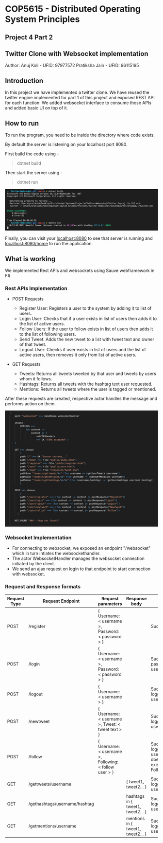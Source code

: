 # COP5615 - Distributed Operating System Principles
## Project 4 Part 2
## Twitter Clone with Websocket implementation

Author: 
Anuj Koli - UFID: 97977572 
Pratiksha Jain - UFID: 96115195

## Introduction
In this project we have implemented a twitter clone. We have reused the twitter engine implemented for part 1 of this project and exposed REST API for each function. We added websocket interface to consume those APIs and added basic UI on top of it. 

## How to run 
To run the program, you need to be inside the directory where code exists.

By default the server is listening on your localhost port 8080.

First build the code using - 
> dotnet build

Then start the server using - 
> dotnet run

![Terminal](./resources/terminal.png)

Finally, you can visit your <localhost:8080> to see that server is running and <localhost:8080/home> to run the application.

## What is working
We implemented Rest APIs and websockets using Sauve webframework in F#. 

### Rest APIs Implementation
- POST Requests 
  - Register User: Registers a user to the system by adding it to list of users.
  - Login User: Checks that if a user exists in list of users then adds it to the list of active users.
  - Follow Users: If the user to follow exists in list of users then adds it to the list of following users.
  - Send Tweet: Adds the new tweet to a list with tweet text and owner of that tweet. 
  - Logout User: Checks if user exists in list of users and the list of active users, then removes it only from list of active users.
 
- GET Requests 
  - Tweets: Returns all tweets tweeted by that user and tweets by users whom it follows. 
  - Hashtags: Returns all tweets with the hashtag text user requested. 
  - Mentions: Returns all tweets where the user is tagged or mentioned. 

After these requests are created, respective actor handles the message and performs action on them.

![RestApis](./resources/rest%20apis.png)

### Websocket Implementation
- For connecting to websocket, we exposed an endpoint "/websocket" which in turn intiates the websockethandler.
- The actor WebsocketHandler manages the websocket connection initiated by the client. 
- We send an ajax request on login to that endpoint to start connection with websocket. 

### Request and Response formats
| Request Type | Request Endpoint | Request parameters | Response body | Response message |
|-----------|--------------|----------------|----------------|----------------|
| POST | /register | { Username: < username >, Password: < password > } | | Success/Failure |
| POST | /login | { Username: < username >, Password: < password > } | | Success/Incorrect password/New user |
| POST | /logout | { Username: < username > } | | Success/Not logged in/New user |
| POST | /newtweet | { Username: < username >, Tweet: < tweet text > } | | Success/Not logged in/New user |
| POST | /follow | { Username: < username >, Following: < follow user > } | | Success/Not logged in/New user/Follower does not exist/Already Following |
| GET | /gettweets/username | | { tweet1, tweet2... } | Success/Not logged in/New user |
| GET | /gethashtags/username/hashtag | | hashtags in { tweet1, tweet2... } | Success/Not logged in/New user |
| GET | /getmentions/username | | mentions in { tweet1, tweet2... } | Success/Not logged in/New user |